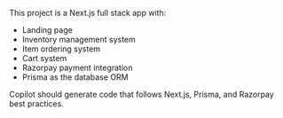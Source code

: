 <!-- Use this file to provide workspace-specific custom instructions to Copilot. For more details, visit https://code.visualstudio.com/docs/copilot/copilot-customization#_use-a-githubcopilotinstructionsmd-file -->

This project is a Next.js full stack app with:
- Landing page
- Inventory management system
- Item ordering system
- Cart system
- Razorpay payment integration
- Prisma as the database ORM

Copilot should generate code that follows Next.js, Prisma, and Razorpay best practices.
